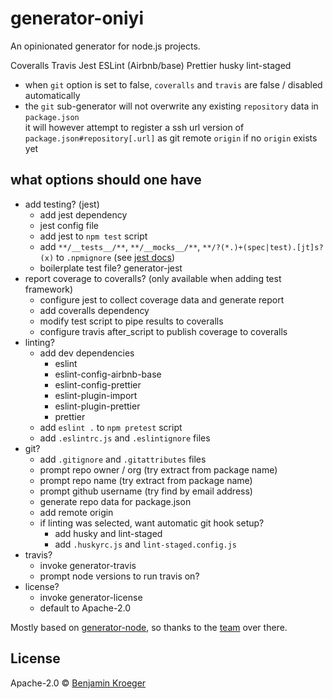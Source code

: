 # generator-oniyi

An opinionated generator for node.js projects.

Coveralls
Travis
Jest
ESLint (Airbnb/base)
Prettier
husky
lint-staged

- when `git` option is set to false, `coveralls` and `travis` are false / disabled automatically
- the `git` sub-generator will not overwrite any existing `repository` data in `package.json`  
  it will however attempt to register a ssh url version of `package.json#repository[.url]` as git remote `origin` if no `origin` exists yet

## what options should one have

- add testing? (jest)
  - add jest dependency
  - jest config file
  - add jest to `npm test` script
  - add `**/__tests__/**`, `**/__mocks__/**`, `**/?(*.)+(spec|test).[jt]s?(x)` to `.npmignore` (see [jest docs](https://jestjs.io/docs/en/configuration#testmatch-array-string))
  - boilerplate test file? generator-jest
- report coverage to coveralls? (only available when adding test framework)
  - configure jest to collect coverage data and generate report
  - add coveralls dependency
  - modify test script to pipe results to coveralls
  - configure travis after_script to publish coverage to coveralls
- linting?
  - add dev dependencies
    - eslint
    - eslint-config-airbnb-base
    - eslint-config-prettier
    - eslint-plugin-import
    - eslint-plugin-prettier
    - prettier
  - add `eslint .` to `npm pretest` script
  - add `.eslintrc.js` and `.eslintignore` files
- git?
  - add `.gitignore` and `.gitattributes` files
  - prompt repo owner / org (try extract from package name)
  - prompt repo name (try extract from package name)
  - prompt github username (try find by email address)
  - generate repo data for package.json
  - add remote origin
  - if linting was selected, want automatic git hook setup?
    - add husky and lint-staged
    - add `.huskyrc.js` and `lint-staged.config.js`
- travis?
  - invoke generator-travis
  - prompt node versions to run travis on?
- license?
  - invoke generator-license
  - default to Apache-2.0

Mostly based on [generator-node](https://github.com/yeoman/generator-node), so thanks to the [team](https://github.com/yeoman/generator-node/graphs/contributors) over there.
## License

Apache-2.0 © [Benjamin Kroeger](https://github.com/benkroeger)
